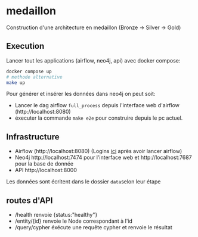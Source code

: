 # medaillon

Construction d'une architecture en medaillon (Bronze -> Silver -> Gold)

## Execution

Lancer tout les applications (airflow, neo4j, api) avec docker compose:
```sh
docker compose up
# methode alternative
make up
```

Pour générer et insérer les données dans neo4j on peut soit:
- Lancer le dag airflow `full_process` depuis l'interface web d'airflow (http://localhost:8080)
- éxecuter la commande  `make e2e` pour construire depuis le pc actuel.

## Infrastructure

- Airflow (http://localhost:8080) (Logins [ici](configs/passwords.json.generated) après avoir lancer airflow)
- Neo4j http://localhost:7474 pour l'interface web et http://localhost:7687 pour la base de donnée
- API http://localhost:8000

Les données sont écritent dans le dossier `data`selon leur étape

## routes d'API
- /health renvoie {status:"healthy"}
- /entity/{id} renvoie le Node correspondant à l'id
- /query/cypher éxécute une requête cypher et renvoie le résultat